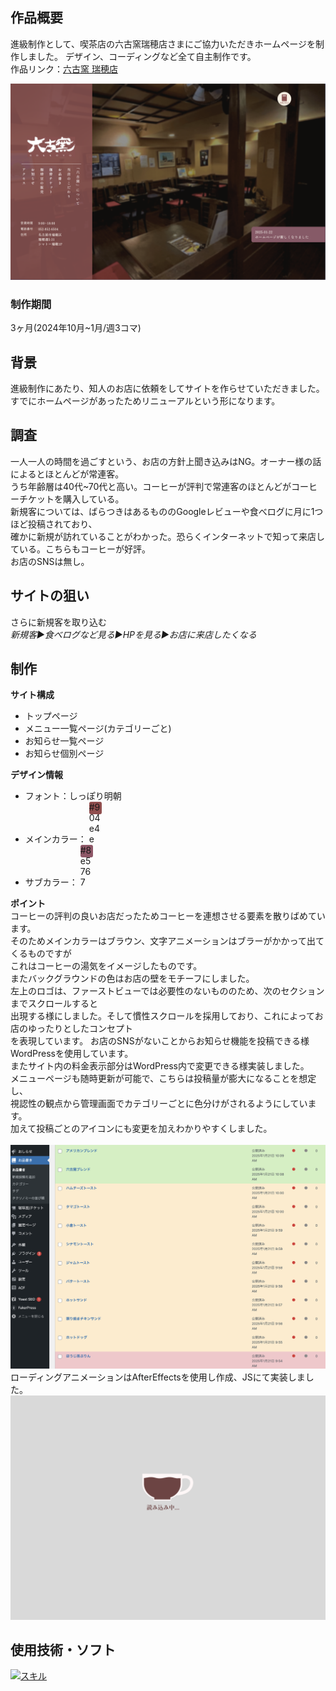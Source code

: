 ## 作品概要

進級制作として、喫茶店の六古窯瑞穂店さまにご協力いただきホームページを制作しました。
デザイン、コーディングなど全て自主制作です。<br>
作品リンク：[六古窯 瑞穂店](https://aoshima.pupu.jp/rokkoyo)

<img src="./img.png">

### 制作期間
3ヶ月(2024年10月~1月/週3コマ)

## 背景

進級制作にあたり、知人のお店に依頼をしてサイトを作らせていただきました。<br>
すでにホームページがあったためリニューアルという形になります。

## 調査

一人一人の時間を過ごすという、お店の方針上聞き込みはNG。オーナー様の話によるとほとんどが常連客。<br>
うち年齢層は40代~70代と高い。コーヒーが評判で常連客のほとんどがコーヒーチケットを購入している。<br>
新規客については、ばらつきはあるもののGoogleレビューや食べログに月に1つほど投稿されており、<br>
確かに新規が訪れていることがわかった。恐らくインターネットで知って来店している。こちらもコーヒーが好評。<br>
お店のSNSは無し。

## サイトの狙い
さらに新規客を取り込む<br>
*新規客▶︎食べログなど見る▶︎HPを見る▶︎お店に来店したくなる*

## 制作
**サイト構成** <br>
- トップページ
- メニュー一覧ページ(カテゴリーごと)
- お知らせ一覧ページ
- お知らせ個別ページ

**デザイン情報** <br>

- フォント：しっぽり明朝
- メインカラー： <span style="display:inline-block; width:20px; height:20px; background-color:#904e4e; border-radius:3px;">#904e4e</span> 
- サブカラー： <span style="display:inline-block; width:20px; height:20px; background-color:#8e5767; border-radius:3px;">#8e5767</span> 

**ポイント** <br>
コーヒーの評判の良いお店だったためコーヒーを連想させる要素を散りばめています。<br>
そのためメインカラーはブラウン、文字アニメーションはブラーがかかって出てくるものですが <br>
これはコーヒーの湯気をイメージしたものです。<br>
またバックグラウンドの色はお店の壁をモチーフにしました。<br>
左上のロゴは、ファーストビューでは必要性のないもののため、次のセクションまでスクロールすると <br>
出現する様にしました。そして慣性スクロールを採用しており、これによってお店のゆったりとしたコンセプト <br>
を表現しています。
お店のSNSがないことからお知らせ機能を投稿できる様WordPressを使用しています。 <br>
またサイト内の料金表示部分はWordPress内で変更できる様実装しました。 <br>
メニューページも随時更新が可能で、こちらは投稿量が膨大になることを想定し、 <br>
視認性の観点から管理画面でカテゴリーごとに色分けがされるようにしています。 <br>
加えて投稿ごとのアイコンにも変更を加えわかりやすくしました。<br>
<br>
<img src="./img_wordpress.png">
<br>
ローディングアニメーションはAfterEffectsを使用し作成、JSにて実装しました。<br>
<img src="./img_load.png">

## 使用技術・ソフト
[![スキル](https://skillicons.dev/icons?i=html,css,sass,js,wordpress,figma,ai,ps,ae,vscode&perline=5)]()
